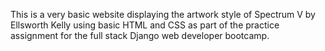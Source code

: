 This is a very basic website displaying the artwork style of Spectrum V by Ellsworth Kelly using basic HTML and CSS as part of the practice assignment for the full stack Django web developer bootcamp.
